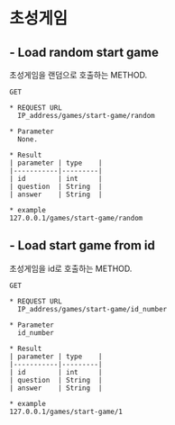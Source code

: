 
# 초성게임
## - Load random start game
초성게임을 랜덤으로 호출하는 METHOD.

    GET 
    
    * REQUEST URL
      IP_address/games/start-game/random    

    * Parameter
      None.

    * Result
    | parameter | type    |
    |-----------|---------|
    | id        | int     |
    | question  | String  |
    | answer    | String  |

    * example
    127.0.0.1/games/start-game/random

## - Load start game from id
초성게임을 id로 호출하는 METHOD.

    GET 
    
    * REQUEST URL
      IP_address/games/start-game/id_number

    * Parameter
      id_number

    * Result
    | parameter | type    |
    |-----------|---------|
    | id        | int     |
    | question  | String  |
    | answer    | String  |

    * example
    127.0.0.1/games/start-game/1